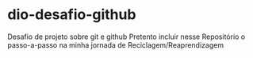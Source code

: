 # dio-desafio-github
Desafio de projeto sobre git e github
Pretento incluir nesse Repositório o passo-a-passo na minha jornada de Reciclagem/Reaprendizagem
